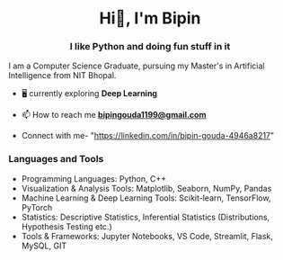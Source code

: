 <h1 align="center">Hi👋, I'm Bipin</h1>
<h3 align="center">I like Python and doing fun stuff in it </h3>

I am a Computer Science Graduate, pursuing my Master's in Artificial Intelligence from NIT Bhopal.

- 🖥️ currently exploring **Deep Learning**

- 📫 How to reach me **bipingouda1199@gmail.com**

- Connect with me- "https://linkedin.com/in/bipin-gouda-4946a8217"

<h3 align="left">Languages and Tools</h3>

- Programming Languages: Python, C++
- Visualization & Analysis Tools: Matplotlib, Seaborn, NumPy, Pandas
- Machine Learning & Deep Learning Tools: Scikit-learn, TensorFlow, PyTorch
- Statistics: Descriptive Statistics, Inferential Statistics (Distributions, Hypothesis Testing etc.) 
- Tools & Frameworks: Jupyter Notebooks, VS Code, Streamlit, Flask, MySQL, GIT

<!---
Bipin-Gouda/Bipin-Gouda is a ✨ special ✨ repository because its `README.md` (this file) appears on your GitHub profile.
You can click the Preview link to take a look at your changes.
--->
